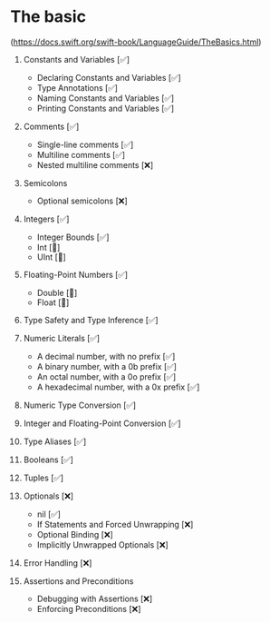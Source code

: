 #  The basic 
(https://docs.swift.org/swift-book/LanguageGuide/TheBasics.html)

1. Constants and Variables [✅]
    - Declaring Constants and Variables [✅]
    - Type Annotations [✅]
    - Naming Constants and Variables [✅]
    - Printing Constants and Variables [✅]

2. Comments [✅]
    - Single-line comments [✅]
    - Multiline comments [✅]
    - Nested multiline comments [❌]

3. Semicolons
    - Optional semicolons [❌]
    
4. Integers [✅]
    - Integer Bounds [✅]
    - Int [🌟]
    - UInt [🌟]
    
5. Floating-Point Numbers [✅]
    - Double [🌟]
    - Float [🌟]
    
6. Type Safety and Type Inference [✅]

7. Numeric Literals [✅]
    - A decimal number, with no prefix [✅]
    - A binary number, with a 0b prefix [✅] 
    - An octal number, with a 0o prefix [✅]
    - A hexadecimal number, with a 0x prefix [✅]
    
8. Numeric Type Conversion [✅]
9. Integer and Floating-Point Conversion [✅]

10. Type Aliases [✅]
11. Booleans [✅]
12. Tuples [✅]
13. Optionals [❌]
    - nil [✅]
    - If Statements and Forced Unwrapping [❌]
    - Optional Binding [❌]
    - Implicitly Unwrapped Optionals [❌]
14. Error Handling [❌]
15. Assertions and Preconditions
    - Debugging with Assertions [❌]
    - Enforcing Preconditions [❌]

